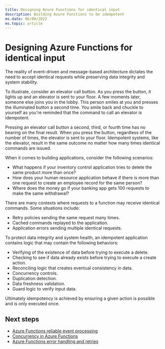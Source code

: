```yaml
---
title: Designing Azure Functions for identical input
description: Building Azure Functions to be idempotent
ms.date: 06/09/2022
ms.topic: article
---
```


# Designing Azure Functions for identical input

The reality of event-driven and message-based architecture dictates the need to accept identical requests while preserving data integrity and system stability.

To illustrate, consider an elevator call button. As you press the button, it lights up and an elevator is sent to your floor. A few moments later, someone else joins you in the lobby. This person smiles at you and presses the illuminated button a second time. You smile back and chuckle to yourself as you're reminded that the command to call an elevator is idempotent.

Pressing an elevator call button a second, third, or fourth time has no bearing on the final result. When you press the button, regardless of the number of times, the elevator is sent to your floor. Idempotent systems, like the elevator, result in the same outcome no matter how many times identical commands are issued.

When it comes to building applications, consider the following scenarios:

- What happens if your inventory control application tries to delete the same product more than once?
- How does your human resource application behave if there is more than one request to create an employee record for the same person?
- Where does the money go if your banking app gets 100 requests to make the same withdrawal?

There are many contexts where requests to a function may receive identical commands. Some situations include:

- Retry policies sending the same request many times.
- Cached commands replayed to the application.
- Application errors sending multiple identical requests.

To protect data integrity and system health, an idempotent application contains logic that may contain the following behaviors:

- Verifying of the existence of data before trying to execute a delete.
- Checking to see if data already exists before trying to execute a create action.
- Reconciling logic that creates eventual consistency in data.
- Concurrency controls.
- Duplication detection.
- Data freshness validation.
- Guard logic to verify input data.

Ultimately idempotency is achieved by ensuring a given action is possible and is only executed once.
 
## Next steps

+ [Azure Functions reliable event processing](functions-reliable-event-processing.md) 
+ [Concurrency in Azure Functions](functions-concurrency.md)
+ [Azure Functions error handling and retries](functions-bindings-error-pages.md)
